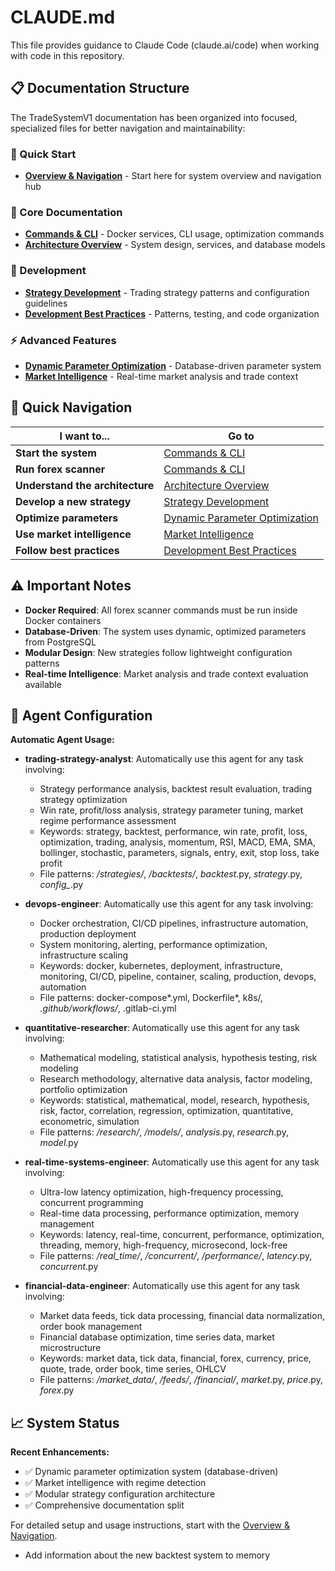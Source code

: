# CLAUDE.md

This file provides guidance to Claude Code (claude.ai/code) when working with code in this repository.

## 📋 Documentation Structure

The TradeSystemV1 documentation has been organized into focused, specialized files for better navigation and maintainability:

### 🚀 Quick Start
- **[Overview & Navigation](claude-overview.md)** - Start here for system overview and navigation hub

### 📖 Core Documentation
- **[Commands & CLI](claude-commands.md)** - Docker services, CLI usage, optimization commands
- **[Architecture Overview](claude-architecture.md)** - System design, services, and database models

### 🔧 Development
- **[Strategy Development](claude-strategies.md)** - Trading strategy patterns and configuration guidelines
- **[Development Best Practices](claude-development.md)** - Patterns, testing, and code organization

### ⚡ Advanced Features
- **[Dynamic Parameter Optimization](claude-optimization.md)** - Database-driven parameter system
- **[Market Intelligence](claude-intelligence.md)** - Real-time market analysis and trade context

## 🎯 Quick Navigation

| I want to... | Go to |
|--------------|-------|
| **Start the system** | [Commands & CLI](claude-commands.md#docker-services-management) |
| **Run forex scanner** | [Commands & CLI](claude-commands.md#forex-scanner-cli) |
| **Understand the architecture** | [Architecture Overview](claude-architecture.md) |
| **Develop a new strategy** | [Strategy Development](claude-strategies.md) |
| **Optimize parameters** | [Dynamic Parameter Optimization](claude-optimization.md) |
| **Use market intelligence** | [Market Intelligence](claude-intelligence.md) |
| **Follow best practices** | [Development Best Practices](claude-development.md) |

## ⚠️ Important Notes

- **Docker Required**: All forex scanner commands must be run inside Docker containers
- **Database-Driven**: The system uses dynamic, optimized parameters from PostgreSQL
- **Modular Design**: New strategies follow lightweight configuration patterns
- **Real-time Intelligence**: Market analysis and trade context evaluation available

## 🤖 Agent Configuration

**Automatic Agent Usage:**

- **trading-strategy-analyst**: Automatically use this agent for any task involving:
  - Strategy performance analysis, backtest result evaluation, trading strategy optimization
  - Win rate, profit/loss analysis, strategy parameter tuning, market regime performance assessment
  - Keywords: strategy, backtest, performance, win rate, profit, loss, optimization, trading, analysis, momentum, RSI, MACD, EMA, SMA, bollinger, stochastic, parameters, signals, entry, exit, stop loss, take profit
  - File patterns: */strategies/*, */backtests/*, *backtest*.py, *strategy*.py, *config_*.py

- **devops-engineer**: Automatically use this agent for any task involving:
  - Docker orchestration, CI/CD pipelines, infrastructure automation, production deployment
  - System monitoring, alerting, performance optimization, infrastructure scaling
  - Keywords: docker, kubernetes, deployment, infrastructure, monitoring, CI/CD, pipeline, container, scaling, production, devops, automation
  - File patterns: docker-compose*.yml, Dockerfile*, k8s/*, .github/workflows/*, .gitlab-ci.yml

- **quantitative-researcher**: Automatically use this agent for any task involving:
  - Mathematical modeling, statistical analysis, hypothesis testing, risk modeling
  - Research methodology, alternative data analysis, factor modeling, portfolio optimization
  - Keywords: statistical, mathematical, model, research, hypothesis, risk, factor, correlation, regression, optimization, quantitative, econometric, simulation
  - File patterns: */research/*, */models/*, *analysis*.py, *research*.py, *model*.py

- **real-time-systems-engineer**: Automatically use this agent for any task involving:
  - Ultra-low latency optimization, high-frequency processing, concurrent programming
  - Real-time data processing, performance optimization, memory management
  - Keywords: latency, real-time, concurrent, performance, optimization, threading, memory, high-frequency, microsecond, lock-free
  - File patterns: */real_time/*, */concurrent/*, */performance/*, *latency*.py, *concurrent*.py

- **financial-data-engineer**: Automatically use this agent for any task involving:
  - Market data feeds, tick data processing, financial data normalization, order book management
  - Financial database optimization, time series data, market microstructure
  - Keywords: market data, tick data, financial, forex, currency, price, quote, trade, order book, time series, OHLCV
  - File patterns: */market_data/*, */feeds/*, */financial/*, *market*.py, *price*.py, *forex*.py

## 📈 System Status

**Recent Enhancements:**
- ✅ Dynamic parameter optimization system (database-driven)
- ✅ Market intelligence with regime detection
- ✅ Modular strategy configuration architecture
- ✅ Comprehensive documentation split

For detailed setup and usage instructions, start with the [Overview & Navigation](claude-overview.md).
- Add information about the new backtest system to memory